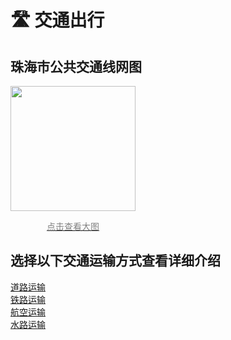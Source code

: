# 🛣️ 交通出行

## 珠海市公共交通线网图

<div style="width: 200px; text-align: center;">
<a href="https://cdn.jsdelivr.net/gh/PhoenixTechProject/HandbookPicBed/map/system_map.svg" target="_blank">
  <img src="https://cdn.jsdelivr.net/gh/PhoenixTechProject/HandbookPicBed/pic/system_map_preview.jpg" alt="" width="200" />
  <p style="font-size: 14px; color: gray; ">点击查看大图</p>
</a>
</div>


## 选择以下交通运输方式查看详细介绍
[道路运输](./road.md)
<br>
[铁路运输](./rail.md)
<br>
[航空运输](./air.md)
<br>
[水路运输](./waterborne.md)
<br>